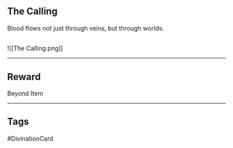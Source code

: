 ## The Calling
Blood flows not just through veins, but through worlds.
## 
![[The Calling.png]]

---
## Reward
Beyond Item

---
## Tags
#DivinationCard